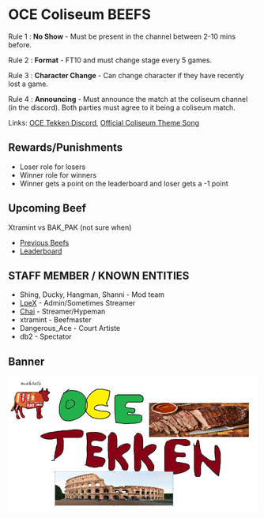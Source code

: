 # OCE Coliseum BEEFS

Rule 1 : **No Show** - Must be present in the channel between 2-10 mins before.

Rule 2 : **Format** - FT10 and must change stage every 5 games.

Rule 3 : **Character Change** - Can change character if they have recently lost a game.

Rule 4 : **Announcing** - Must announce the match at the coliseum channel (in the discord). Both parties must agree to it being a coliseum match.

Links: [OCE Tekken Discord](https://discord.gg/HHs95kTMSn), 
[Official Coliseum Theme Song](https://www.youtube.com/watch?v=pDg6rCHgoHQ)

## Rewards/Punishments

- Loser role for losers
- Winner role for winners
- Winner gets a point on the leaderboard and loser gets a -1 point

## Upcoming Beef

Xtramint vs BAK_PAK (not sure when)

- [Previous Beefs](HISTORY.md) 
- [Leaderboard](https://challonge.com/OCEDiscordBEEF)


## STAFF MEMBER / KNOWN ENTITIES ##

- Shing, Ducky, Hangman, Shanni - Mod team
- [LpeX](https://www.twitch.tv/mrlpex) - Admin/Sometimes Streamer
- [Chai](https://www.twitch.tv/chai) - Streamer/Hypeman
- xtramint - Beefmaster
- Dangerous_Ace - Court Artiste
- db2 - Spectator

## Banner ##
![the banner](scrote.png)
